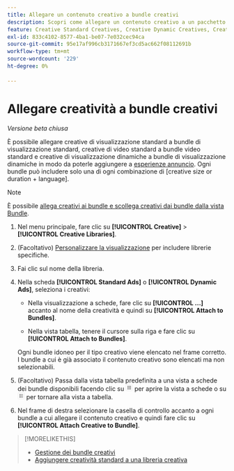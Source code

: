```yaml
---
title: Allegare un contenuto creativo a bundle creativi
description: Scopri come allegare un contenuto creativo a un pacchetto creativo.
feature: Creative Standard Creatives, Creative Dynamic Creatives, Creative Bundles
exl-id: 833c4102-8577-4ba1-be07-7e032cec94ca
source-git-commit: 95e17af996cb3171667ef3cd5ac662f08112691b
workflow-type: tm+mt
source-wordcount: '229'
ht-degree: 0%

---
```


# Allegare creatività a bundle creativi

*Versione beta chiusa*

<!-- Edit all, including the metadata and title, plus the links within TOC and bundle-manage.md, once this feature is available.  -->

È possibile allegare creative di visualizzazione standard a bundle di visualizzazione standard, creative di video standard a bundle video standard e creative di visualizzazione dinamiche a bundle di visualizzazione dinamiche in modo da poterle aggiungere a [esperienze annuncio](/help/creative/experiences/experience-about.md). Ogni bundle può includere solo una di ogni combinazione di \[creative size or duration + language\].

<!--
You can also detach a creative from a bundle to remove the association between the two, so that the creative is no longer used for experiences that target the bundle. Detaching a creative from the bundle doesn't delete the creative from the Creatives tab in your creative library.
-->

>[!NOTE]
>
>È possibile <!-- also --> [allega creativi ai bundle e scollega creativi dai bundle dalla vista Bundle](/help/creative/creative-libraries/bundle-manage.md).

<!-- Hide header until second procedure is available (if we add that):

## Attach creatives to creative bundles

-->

1. Nel menu principale, fare clic su **[!UICONTROL Creative]** > **[!UICONTROL Creative Libraries]**.

1. (Facoltativo) [Personalizzare la visualizzazione](/help/creative/introduction/customize-data-views.md) per includere librerie specifiche.

1. Fai clic sul nome della libreria.

1. Nella scheda **[!UICONTROL Standard Ads]** o **[!UICONTROL Dynamic Ads]**, seleziona i creativi:

   * Nella visualizzazione a schede, fare clic su **[!UICONTROL ...]** accanto al nome della creatività e quindi su **[!UICONTROL Attach to Bundles]**.

   * Nella vista tabella, tenere il cursore sulla riga e fare clic su **[!UICONTROL Attach to Bundles]**.

   Ogni bundle idoneo per il tipo creativo viene elencato nel frame corretto. I bundle a cui è già associato il contenuto creativo sono elencati ma non selezionabili.

1. (Facoltativo) Passa dalla vista tabella predefinita a una vista a schede dei bundle disponibili facendo clic su ![Vista a schede](/help/creative/assets/card-view-button.png "Vista a schede") per aprire la vista a schede o su ![Vista a tabella/elenco](/help/creative/assets/table-view-button.png "Vista tabella") per tornare alla vista a tabella.

1. Nel frame di destra selezionare la casella di controllo accanto a ogni bundle a cui allegare il contenuto creativo e quindi fare clic su **[!UICONTROL Attach Creative to Bundle]**.

<!-- Verify and edit all of the following, including the command names and where they're available -- not in UI yet as of 1/17. I'm not sure what the UI will really look like.

## Detach creatives from a creative bundle

1. In the main menu, click **[!UICONTROL Creative]**3/4> **[!UICONTROL Creative Libraries]**.

1. (Optional) [Customize the view](/help/creative/introduction/customize-data-views.md) to include specific libraries.

1. Click the library name.

1. Click the **[!UICONTROL Standard Ads]** or **[!UICONTROL Dynamic Ads]** tab.

1. Select the creative:

   * In card view, click **[!UICONTROL ...]** next to the creative name, and then click **[!UICONTROL Attach/Detach from Bundle]**.
     
   * In table view, hold the cursor over the row and click **[!UICONTROL Attach/Detach from Bundle]**.

   Each bundle that's eligible for the creative type is listed in the right frame. For bundles to which the creative is already attached, the check box is selected. To detach the creative for a bundle, deselect the check box.

1. In the right frame, deselect the check box next to each bundle from which to remove the creative, and then click **[!UICONTROL Attach Creatives to Bundle]**.

-->

<!-- What this should be like, but I don't think this will be implemented:

1. Select the creative:

   * In card view, click **[!UICONTROL ...]** next to the creative name, and then click **[!UICONTROL Detach from Bundle]**.
     
   * In table view, hold the cursor over the row and click **[!UICONTROL Detach from Bundle]**.

   Each bundle that's eligible for the creative type is listed in the right frame. Bundles to which the creative is already attached are listed but not selectable.

1. In the right frame, select the check box next to each bundle from which to remove the creative, and then click **[!UICONTROL Detach Creatives from Bundle]**.

1. Select the creative:

   * In card view, click **[!UICONTROL ...]** next to the creative name, and then click **[!UICONTROL Detach from Bundle]**.
     
   * In table view, hold the cursor over the row and click **[!UICONTROL Detach from Bundle]**.

   Each bundle that's eligible for the creative type is listed in the right frame. Bundles to which the creative is already attached are listed but not selectable.

1. In the right frame, select the check box next to each bundle from which to remove the creative, and then click **[!UICONTROL Detach Creatives from Bundle]**.

-->

>[!MORELIKETHIS]
>
>* [Gestione dei bundle creativi](/help/creative/creative-libraries/bundle-manage.md)
>* [Aggiungere creatività standard a una libreria creativa](creative-add-standard.md)
